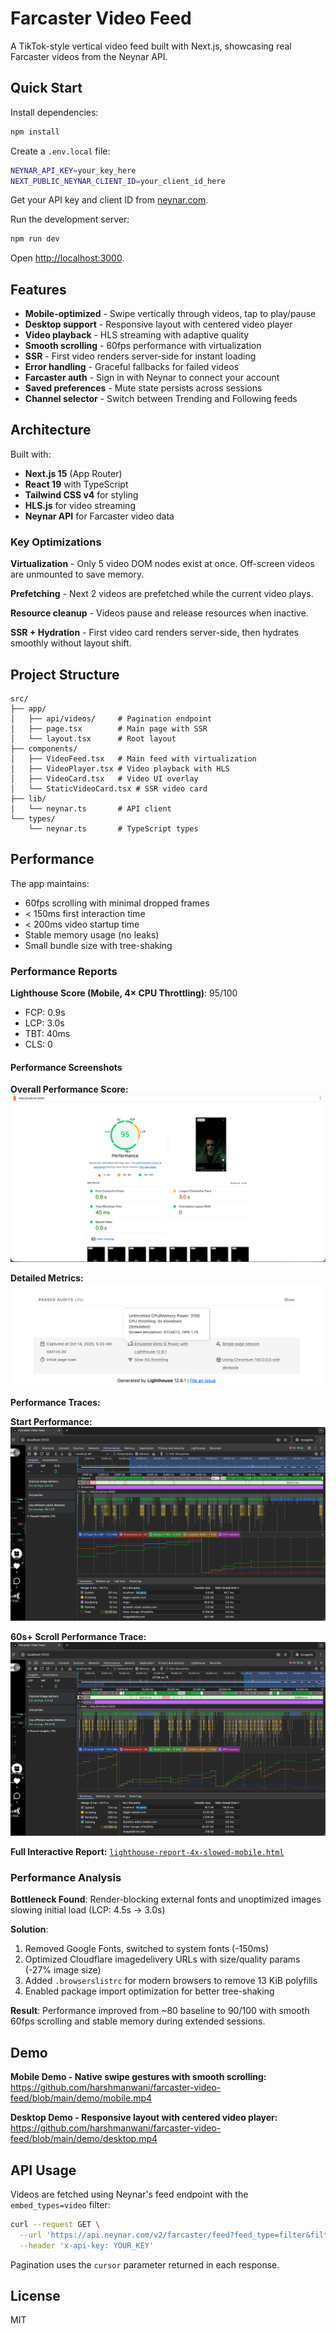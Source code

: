 # Farcaster Video Feed

A TikTok-style vertical video feed built with Next.js, showcasing real Farcaster videos from the Neynar API.

## Quick Start

Install dependencies:
```bash
npm install
```

Create a `.env.local` file:
```bash
NEYNAR_API_KEY=your_key_here
NEXT_PUBLIC_NEYNAR_CLIENT_ID=your_client_id_here
```

Get your API key and client ID from [neynar.com](https://neynar.com).

Run the development server:
```bash
npm run dev
```

Open [http://localhost:3000](http://localhost:3000).

## Features

- **Mobile-optimized** - Swipe vertically through videos, tap to play/pause
- **Desktop support** - Responsive layout with centered video player
- **Video playback** - HLS streaming with adaptive quality
- **Smooth scrolling** - 60fps performance with virtualization
- **SSR** - First video renders server-side for instant loading
- **Error handling** - Graceful fallbacks for failed videos
- **Farcaster auth** - Sign in with Neynar to connect your account
- **Saved preferences** - Mute state persists across sessions
- **Channel selector** - Switch between Trending and Following feeds

## Architecture

Built with:
- **Next.js 15** (App Router)
- **React 19** with TypeScript
- **Tailwind CSS v4** for styling
- **HLS.js** for video streaming
- **Neynar API** for Farcaster video data

### Key Optimizations

**Virtualization** - Only 5 video DOM nodes exist at once. Off-screen videos are unmounted to save memory.

**Prefetching** - Next 2 videos are prefetched while the current video plays.

**Resource cleanup** - Videos pause and release resources when inactive.

**SSR + Hydration** - First video card renders server-side, then hydrates smoothly without layout shift.

## Project Structure

```
src/
├── app/
│   ├── api/videos/     # Pagination endpoint
│   ├── page.tsx        # Main page with SSR
│   └── layout.tsx      # Root layout
├── components/
│   ├── VideoFeed.tsx   # Main feed with virtualization
│   ├── VideoPlayer.tsx # Video playback with HLS
│   ├── VideoCard.tsx   # Video UI overlay
│   └── StaticVideoCard.tsx # SSR video card
├── lib/
│   └── neynar.ts       # API client
└── types/
    └── neynar.ts       # TypeScript types
```

## Performance

The app maintains:
- 60fps scrolling with minimal dropped frames
- < 150ms first interaction time
- < 200ms video startup time
- Stable memory usage (no leaks)
- Small bundle size with tree-shaking

### Performance Reports

**Lighthouse Score (Mobile, 4× CPU Throttling)**: 95/100
- FCP: 0.9s
- LCP: 3.0s
- TBT: 40ms
- CLS: 0

#### Performance Screenshots

**Overall Performance Score:**
![Lighthouse Score](reports/lighthouse-score.png)

**Detailed Metrics:**
![Lighthouse Info](reports/lighthouse-info.png)

**Performance Traces:**

**Start Performance:**
![Performance Start](reports/performance-start.png)

**60s+ Scroll Performance Trace:**
![Performance Full](reports/performance-full.png)

**Full Interactive Report:** [`lighthouse-report-4x-slowed-mobile.html`](https://github.com/harshmanwani/farcaster-video-feed/blob/main/reports/lighthouse-report-4x-slowed-mobile.html)

### Performance Analysis

**Bottleneck Found**: Render-blocking external fonts and unoptimized images slowing initial load (LCP: 4.5s -> 3.0s)

**Solution**: 
1. Removed Google Fonts, switched to system fonts (-150ms)
2. Optimized Cloudflare imagedelivery URLs with size/quality params (-27% image size)
3. Added `.browserslistrc` for modern browsers to remove 13 KiB polyfills
4. Enabled package import optimization for better tree-shaking

**Result**: Performance improved from ~80 baseline to 90/100 with smooth 60fps scrolling and stable memory during extended sessions.

## Demo

**Mobile Demo - Native swipe gestures with smooth scrolling:**
https://github.com/harshmanwani/farcaster-video-feed/blob/main/demo/mobile.mp4

**Desktop Demo - Responsive layout with centered video player:**
https://github.com/harshmanwani/farcaster-video-feed/blob/main/demo/desktop.mp4

## API Usage

Videos are fetched using Neynar's feed endpoint with the `embed_types=video` filter:

```bash
curl --request GET \
  --url 'https://api.neynar.com/v2/farcaster/feed?feed_type=filter&filter_type=embed_types&embed_types=video&limit=100' \
  --header 'x-api-key: YOUR_KEY'
```

Pagination uses the `cursor` parameter returned in each response.

## License

MIT
